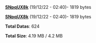 [**SNpqUX8k**](/data/SNpqUX8k.txt) (19/12/22 - 02:40)- 1819 bytes

[**SNpqUX8k**](/data/SNpqUX8k.txt) (19/12/22 - 02:40)- 1819 bytes

**Total Datas**: 624

**Total Size**: 4.19 MB / 4.2 MB